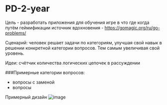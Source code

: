 # PD-2-year
Цель - разработать приложения для обучения игре в что где когда путём геймификации
источник вдохновения - https://gomagic.org/ru/go-problems/

Сценарий: человек решает задачи по категориям, улучшая свой навык в решении конкретной категории вопросов. Тем самым увеличивая свой уровень.

Идеи: счётчик количества логических цепочек в рассуждении

###Примерные категории вопросов:
 - вопросы с заменой
 - вопросы 



Примерный дизайн
![image](https://github.com/NikolyaTruLaLaLa/PD-2-year/assets/146518175/6dffe77c-9a04-4b54-b2e4-16c9ee7c6484)

